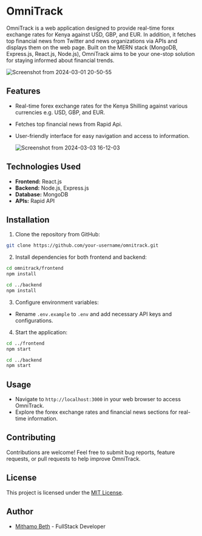 # OmniTrack

OmniTrack is a web application designed to provide real-time forex exchange rates for Kenya against USD, GBP, and EUR. In addition, it fetches top financial news from Twitter and news organizations via APIs and displays them on the web page. Built on the MERN stack (MongoDB, Express.js, React.js, Node.js), OmniTrack aims to be your one-stop solution for staying informed about financial trends.

![Screenshot from 2024-03-01 20-50-55](https://github.com/Mythamor/OmniTrack/assets/113252977/4f144007-1442-4197-b9d5-2f747e3b9394)


## Features

- Real-time forex exchange rates for the Kenya Shilling against various currencies e.g. USD, GBP, and EUR.
- Fetches top financial news from Rapid Api.
- User-friendly interface for easy navigation and access to information.
  
  ![Screenshot from 2024-03-03 16-12-03](https://github.com/Mythamor/OmniTrack/assets/113252977/2e134b1b-05ad-4307-8197-99ea26cc7df0)


## Technologies Used

- **Frontend:** React.js
- **Backend:** Node.js, Express.js
- **Database:** MongoDB
- **APIs:** Rapid API

## Installation

1. Clone the repository from GitHub:

```bash
git clone https://github.com/your-username/omnitrack.git
```

2. Install dependencies for both frontend and backend:

```bash
cd omnitrack/frontend
npm install

cd ../backend
npm install
```

3. Configure environment variables:

- Rename `.env.example` to `.env` and add necessary API keys and configurations.

4. Start the application:

```bash
cd ../frontend
npm start

cd ../backend
npm start
```

## Usage

- Navigate to `http://localhost:3000` in your web browser to access OmniTrack.
- Explore the forex exchange rates and financial news sections for real-time information.

## Contributing

Contributions are welcome! Feel free to submit bug reports, feature requests, or pull requests to help improve OmniTrack.

## License

This project is licensed under the [MIT License](https://opensource.org/licenses/MIT).

## Author

- [Mithamo Beth](https://www.mithamo.tech) - FullStack Developer

